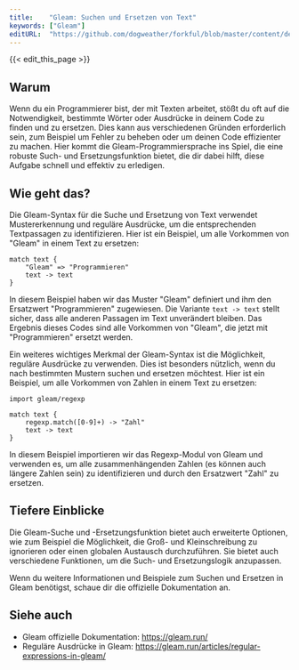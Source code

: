 ```yaml
---
title:    "Gleam: Suchen und Ersetzen von Text"
keywords: ["Gleam"]
editURL:  "https://github.com/dogweather/forkful/blob/master/content/de/gleam/searching-and-replacing-text.md"
---
```


{{< edit_this_page >}}

## Warum

Wenn du ein Programmierer bist, der mit Texten arbeitet, stößt du oft auf die Notwendigkeit, bestimmte Wörter oder Ausdrücke in deinem Code zu finden und zu ersetzen. Dies kann aus verschiedenen Gründen erforderlich sein, zum Beispiel um Fehler zu beheben oder um deinen Code effizienter zu machen. Hier kommt die Gleam-Programmiersprache ins Spiel, die eine robuste Such- und Ersetzungsfunktion bietet, die dir dabei hilft, diese Aufgabe schnell und effektiv zu erledigen.

## Wie geht das?

Die Gleam-Syntax für die Suche und Ersetzung von Text verwendet Mustererkennung und reguläre Ausdrücke, um die entsprechenden Textpassagen zu identifizieren. Hier ist ein Beispiel, um alle Vorkommen von "Gleam" in einem Text zu ersetzen:

```Gleam
match text {
    "Gleam" => "Programmieren"
    text -> text
}
```

In diesem Beispiel haben wir das Muster "Gleam" definiert und ihm den Ersatzwert "Programmieren" zugewiesen. Die Variante `text -> text` stellt sicher, dass alle anderen Passagen im Text unverändert bleiben. Das Ergebnis dieses Codes sind alle Vorkommen von "Gleam", die jetzt mit "Programmieren" ersetzt werden.

Ein weiteres wichtiges Merkmal der Gleam-Syntax ist die Möglichkeit, reguläre Ausdrücke zu verwenden. Dies ist besonders nützlich, wenn du nach bestimmten Mustern suchen und ersetzen möchtest. Hier ist ein Beispiel, um alle Vorkommen von Zahlen in einem Text zu ersetzen:

```Gleam
import gleam/regexp

match text {
    regexp.match([0-9]+) -> "Zahl"
    text -> text
}
```

In diesem Beispiel importieren wir das Regexp-Modul von Gleam und verwenden es, um alle zusammenhängenden Zahlen (es können auch längere Zahlen sein) zu identifizieren und durch den Ersatzwert "Zahl" zu ersetzen.

## Tiefere Einblicke

Die Gleam-Suche und -Ersetzungsfunktion bietet auch erweiterte Optionen, wie zum Beispiel die Möglichkeit, die Groß- und Kleinschreibung zu ignorieren oder einen globalen Austausch durchzuführen. Sie bietet auch verschiedene Funktionen, um die Such- und Ersetzungslogik anzupassen.

Wenn du weitere Informationen und Beispiele zum Suchen und Ersetzen in Gleam benötigst, schaue dir die offizielle Dokumentation an.

## Siehe auch

- Gleam offizielle Dokumentation: https://gleam.run/
- Reguläre Ausdrücke in Gleam: https://gleam.run/articles/regular-expressions-in-gleam/